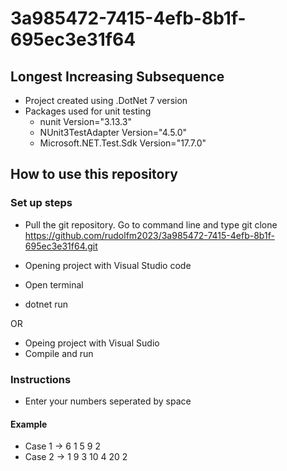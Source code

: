 # 3a985472-7415-4efb-8b1f-695ec3e31f64

<h2>Longest Increasing Subsequence</h2>

- Project created using .DotNet 7 version
- Packages used for unit testing
  - nunit Version="3.13.3"
  - NUnit3TestAdapter Version="4.5.0"
  - Microsoft.NET.Test.Sdk Version="17.7.0"

<h2> How to use this repository </h2>

<h3> Set up steps </h3>

- Pull the git repository. Go to command line and type git clone https://github.com/rudolfm2023/3a985472-7415-4efb-8b1f-695ec3e31f64.git

- Opening project with Visual Studio code
- Open terminal
- dotnet run

OR

- Opeing project with Visual Sudio
- Compile and run

<h3> Instructions </h3>

- Enter your numbers seperated by space

<h4> Example </h4>

- Case 1 -> 6 1 5 9 2
- Case 2 -> 1 9 3 10 4 20 2
